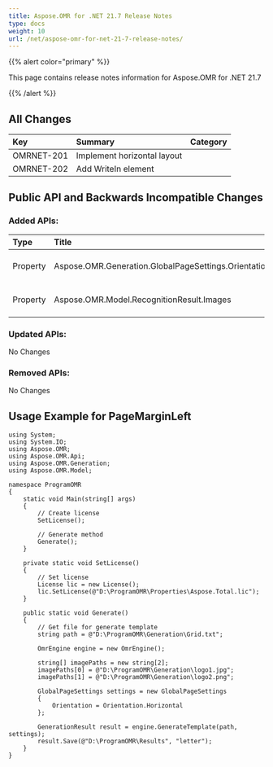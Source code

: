 ```yaml
---
title: Aspose.OMR for .NET 21.7 Release Notes
type: docs
weight: 10
url: /net/aspose-omr-for-net-21-7-release-notes/
---
```


{{% alert color="primary" %}} 

This page contains release notes information for Aspose.OMR for .NET 21.7

{{% /alert %}} 
## **All Changes**
|**Key**|**Summary**|**Category**|
| :- | :- | :- |
|OMRNET-201|Implement horizontal layout|
|OMRNET-202|Add WriteIn element|

## **Public API and Backwards Incompatible Changes**
### **Added APIs:**

|**Type**|**Title**|**Description**|
| :- | :- | :- |
|Property|Aspose.OMR.Generation.GlobalPageSettings.Orientation|The orientation of the Page|
|Property|Aspose.OMR.Model.RecognitionResult.Images|List of Write-in fild Images|

### **Updated APIs:**

No Changes

### **Removed APIs:**

No Changes

## **Usage Example for PageMarginLeft**
```code
using System;
using System.IO;
using Aspose.OMR;
using Aspose.OMR.Api;
using Aspose.OMR.Generation;
using Aspose.OMR.Model;

namespace ProgramOMR
{
    static void Main(string[] args)
    {
        // Create license
        SetLicense();   

        // Generate method
        Generate();
    }

    private static void SetLicense()
    {
        // Set license 
        License lic = new License();
        lic.SetLicense(@"D:\ProgramOMR\Properties\Aspose.Total.lic");
    }

    public static void Generate()
    {
        // Get file for generate template
        string path = @"D:\ProgramOMR\Generation\Grid.txt";

        OmrEngine engine = new OmrEngine();

        string[] imagePaths = new string[2];
        imagePaths[0] = @"D:\ProgramOMR\Generation\logo1.jpg";
        imagePaths[1] = @"D:\ProgramOMR\Generation\logo2.png";

        GlobalPageSettings settings = new GlobalPageSettings
        {
            Orientation = Orientation.Horizontal
        };

        GenerationResult result = engine.GenerateTemplate(path, settings);
        result.Save(@"D:\ProgramOMR\Results", "letter");
    }
}
```